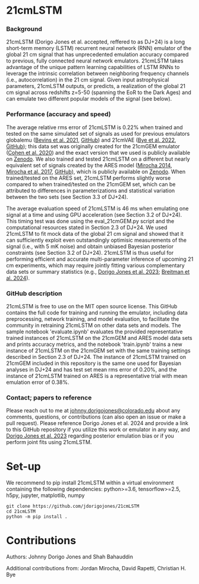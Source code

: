 # 21cmLSTM

### Background
21cmLSTM (Dorigo Jones et al. accepted, reffered to as DJ+24) is a long short-term memory (LSTM) recurrent neural network (RNN) emulator of the global 21 cm signal that has unprecedented emulation accuracy compared to previous, fully connected neural network emulators. 21cmLSTM takes advantage of the unique pattern learning capabilities of LSTM RNNs to leverage the intrinsic correlation between neighboring frequency channels (i.e., autocorrelation) in the 21 cm signal. Given input astrophysical parameters, 21cmLSTM outputs, or predicts, a realization of the global 21 cm signal across redshifts z=5-50 (spanning the EoR to the Dark Ages) and can emulate two different popular models of the signal (see below).

### Performance (accuracy and speed)
The average relative rms error of 21cmLSTM is 0.22% when trained and tested on the same simulated set of signals as used for previous emulators globalemu ([Bevins et al. 2021](https://ui.adsabs.harvard.edu/abs/2021MNRAS.508.2923B/abstract), [GitHub](https://github.com/htjb/globalemu)) and 21cmVAE ([Bye et al. 2022](https://ui.adsabs.harvard.edu/abs/2022ApJ...930...79B/abstract), [GitHub](https://github.com/christianhbye/21cmVAE)); this data set was originally created for the 21cmGEM emulator ([Cohen et al. 2020](https://ui.adsabs.harvard.edu/abs/2020MNRAS.495.4845C/abstract)) and the exact version that we used is publicly available on [Zenodo](https://doi.org/10.5281/zenodo.5084113). We also trained and tested 21cmLSTM on a different but nearly equivalent set of signals created by the ARES model ([Mirocha 2014](https://ui.adsabs.harvard.edu/abs/2014MNRAS.443.1211M/abstract), [Mirocha et al. 2017](https://ui.adsabs.harvard.edu/abs/2017MNRAS.464.1365M/abstract), [GitHub](https://github.com/mirochaj/ares)), which is publicly available on [Zenodo](https://doi.org/10.5281/zenodo.13840725). When trained/tested on the ARES set, 21cmLSTM performs slightly worse compared to when trained/tested on the 21cmGEM set, which can be attributed to differences in parameterizations and statistical variation between the two sets (see Section 3.3 of DJ+24).

The average evaluation speed of 21cmLSTM is 46 ms when emulating one signal at a time and using GPU acceleration (see Section 3.2 of DJ+24). This timing test was done using the eval_21cmGEM.py script and the computational resources stated in Section 2.3 of DJ+24. We used 21cmLSTM to fit mock data of the global 21 cm signal and showed that it can sufficiently exploit even outstandingly optimisic measurements of the signal (i.e., with 5 mK noise) and obtain unbiased Bayesian posterior constraints (see Section 3.2 of DJ+24). 21cmLSTM is thus useful for performing efficient and accurate multi-parameter inference of upcoming 21 cm experiments, which may require jointly fitting various complementary data sets or summary statistics (e.g., [Dorigo Jones et al. 2023](https://ui.adsabs.harvard.edu/abs/2023ApJ...959...49D/abstract); [Breitman et al. 2024](https://ui.adsabs.harvard.edu/abs/2024MNRAS.527.9833B/abstract)).

### GitHub description
21cmLSTM is free to use on the MIT open source license. This GitHub contains the full code for training and running the emulator, including data preprocessing, network training, and model evaluation, to facilitate the community in retraining 21cmLSTM on other data sets and models. The sample notebook 'evaluate.ipynb' evaluates the provided representative trained instances of 21cmLSTM on the 21cmGEM and ARES model data sets and prints accuracy metrics, and the notebook 'train.ipynb' trains a new instance of 21cmLSTM on the 21cmGEM set with the same training settings described in Section 2.3 of DJ+24. The instance of 21cmLSTM trained on 21cmGEM included in this repository is the same one used for Bayesian analyses in DJ+24 and has test set mean rms error of 0.20%, and the instance of 21cmLSTM trained on ARES is a representative trial with mean emulation error of 0.38%.

### Contact; papers to reference
Please reach out to me at johnny.dorigojones@colorado.edu about any comments, questions, or contributions (can also open an issue or make a pull request). Please reference Dorigo Jones et al. 2024 and provide a link to this GitHub repository if you utilize this work or emulator in any way, and [Dorigo Jones et al. 2023](https://ui.adsabs.harvard.edu/abs/2023ApJ...959...49D/abstract) regarding posterior emulation bias or if you perform joint fits using 21cmLSTM.

# Set-up
We recommend to pip install 21cmLSTM within a virtual environment containing the following dependencies: python>=3.6, tensorflow>=2.5, h5py, jupyter, matplotlib, numpy

```
git clone https://github.com/jdorigojones/21cmLSTM
cd 21cmLSTM
python -m pip install .
```

# Contributions
Authors: Johnny Dorigo Jones and Shah Bahauddin

Additional contributions from: Jordan Mirocha, David Rapetti, Christian H. Bye

